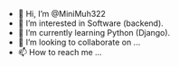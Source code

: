 - 👋 Hi, I’m @MiniMuh322
- 👀 I’m interested in Software (backend).
- 🌱 I’m currently learning Python (Django). 
- 💞️ I’m looking to collaborate on ...
- 📫 How to reach me ...

<!---
MiniMuh322/MiniMuh322 is a ✨ special ✨ repository because its `README.md` (this file) appears on your GitHub profile.
You can click the Preview link to take a look at your changes.
--->
